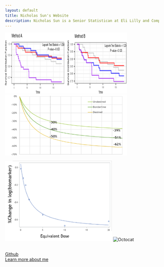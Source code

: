 ```yaml
---
layout: default
title: Nicholas Sun's Website
description: Nicholas Sun is a Senior Statistican at Eli Lilly and Company.
---
```

<div class="row marketing">
	<div class="span6">
	<img  alt="km" src="./file/KM_plot.png" width="400" height="200">
	</div>
	<div class="span6">
	<img  alt="km" src="./file/3model_plot.png" width="400" height="200">
	</div>
</div>

![KM_Plot](./file/model1.png) ![Octocat](https://github.githubassets.com/images/icons/emoji/octocat.png)<br/>
 <br/>
 
[Github](https://github.com/nicksun1)<br/>
[Learn more about me](./about/index.md)
